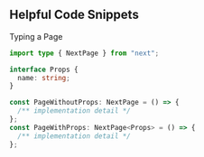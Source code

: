 ## Helpful Code Snippets

Typing a Page

```ts
import type { NextPage } from "next";

interface Props {
  name: string;
}

const PageWithoutProps: NextPage = () => {
  /** implementation detail */
};
const PageWithProps: NextPage<Props> = () => {
  /** implementation detail */
};
```
